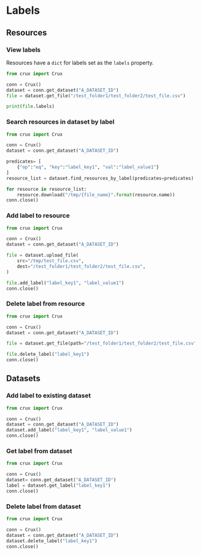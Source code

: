 # Labels

## Resources

### View labels

Resources have a `dict` for labels set as the `labels` property.

```python
from crux import Crux

conn = Crux()
dataset = conn.get_dataset("A_DATASET_ID")
file = dataset.get_file("/test_folder1/test_folder2/test_file.csv")

print(file.labels)
```

### Search resources in dataset by label

```python
from crux import Crux

conn = Crux()
dataset = conn.get_dataset("A_DATASET_ID")

predicates= [
    {"op":"eq", "key":"label_key1", "val":"label_value1"}
]
resource_list = dataset.find_resources_by_label(predicates=predicates)

for resource in resource_list:
    resource.download("/tmp/{file_name}".format(resource.name))
conn.close()
```

### Add label to resource

```python
from crux import Crux

conn = Crux()
dataset = conn.get_dataset("A_DATASET_ID")

file = dataset.upload_file(
    src="/tmp/test_file.csv",
    dest="/test_folder1/test_folder2/test_file.csv",
)

file.add_label("label_key1", "label_value1")
conn.close()
```

### Delete label from resource

```python
from crux import Crux

conn = Crux()
dataset = conn.get_dataset("A_DATASET_ID")

file = dataset.get_file(path="/test_folder1/test_folder2/test_file.csv")

file.delete_label("label_key1")
conn.close()
```

## Datasets

### Add label to existing dataset

```python
from crux import Crux

conn = Crux()
dataset = conn.get_dataset("A_DATASET_ID")
dataset.add_label("label_key1", "label_value1")
conn.close()
```

### Get label from dataset

```python
from crux import Crux

conn = Crux()
dataset= conn.get_dataset("A_DATASET_ID")
label = dataset.get_label("label_key1")
conn.close()
```

### Delete label from dataset

```python
from crux import Crux

conn = Crux()
dataset = conn.get_dataset("A_DATASET_ID")
dataset.delete_label("label_key1")
conn.close()
```

